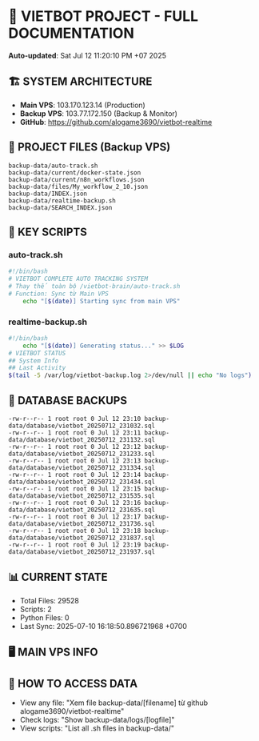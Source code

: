 # 🤖 VIETBOT PROJECT - FULL DOCUMENTATION
**Auto-updated**: Sat Jul 12 11:20:10 PM +07 2025

## 🏗️ SYSTEM ARCHITECTURE
- **Main VPS**: 103.170.123.14 (Production)
- **Backup VPS**: 103.77.172.150 (Backup & Monitor)
- **GitHub**: https://github.com/alogame3690/vietbot-realtime

## 📁 PROJECT FILES (Backup VPS)
```
backup-data/auto-track.sh
backup-data/current/docker-state.json
backup-data/current/n8n_workflows.json
backup-data/files/My_workflow_2_10.json
backup-data/INDEX.json
backup-data/realtime-backup.sh
backup-data/SEARCH_INDEX.json
```

## 🔧 KEY SCRIPTS
### auto-track.sh
```bash
#!/bin/bash
# VIETBOT COMPLETE AUTO TRACKING SYSTEM
# Thay thế toàn bộ /vietbot-brain/auto-track.sh
# Function: Sync từ Main VPS
    echo "[$(date)] Starting sync from main VPS"
```
### realtime-backup.sh
```bash
#!/bin/bash
    echo "[$(date)] Generating status..." >> $LOG
# VIETBOT STATUS
## System Info
## Last Activity
$(tail -5 /var/log/vietbot-backup.log 2>/dev/null || echo "No logs")
```

## 💾 DATABASE BACKUPS
```
-rw-r--r-- 1 root root 0 Jul 12 23:10 backup-data/database/vietbot_20250712_231032.sql
-rw-r--r-- 1 root root 0 Jul 12 23:11 backup-data/database/vietbot_20250712_231132.sql
-rw-r--r-- 1 root root 0 Jul 12 23:12 backup-data/database/vietbot_20250712_231233.sql
-rw-r--r-- 1 root root 0 Jul 12 23:13 backup-data/database/vietbot_20250712_231334.sql
-rw-r--r-- 1 root root 0 Jul 12 23:14 backup-data/database/vietbot_20250712_231434.sql
-rw-r--r-- 1 root root 0 Jul 12 23:15 backup-data/database/vietbot_20250712_231535.sql
-rw-r--r-- 1 root root 0 Jul 12 23:16 backup-data/database/vietbot_20250712_231635.sql
-rw-r--r-- 1 root root 0 Jul 12 23:17 backup-data/database/vietbot_20250712_231736.sql
-rw-r--r-- 1 root root 0 Jul 12 23:18 backup-data/database/vietbot_20250712_231837.sql
-rw-r--r-- 1 root root 0 Jul 12 23:19 backup-data/database/vietbot_20250712_231937.sql
```

## 📊 CURRENT STATE
- Total Files: 29528
- Scripts: 2
- Python Files: 0
- Last Sync: 2025-07-10 16:18:50.896721968 +0700

## 🖥️ MAIN VPS INFO


## 🚨 HOW TO ACCESS DATA
- View any file: "Xem file backup-data/[filename] từ github alogame3690/vietbot-realtime"
- Check logs: "Show backup-data/logs/[logfile]"
- View scripts: "List all .sh files in backup-data/"
